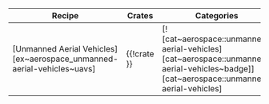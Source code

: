 | Recipe | Crates | Categories |
|---|---|---|
| [Unmanned Aerial Vehicles][ex~aerospace_unmanned-aerial-vehicles~uavs] | {{!crate }} | [![cat~aerospace::unmanned-aerial-vehicles][cat~aerospace::unmanned-aerial-vehicles~badge]][cat~aerospace::unmanned-aerial-vehicles] |
